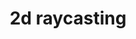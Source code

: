 ---
layout: page
title: 2d raycasting
description: raycasting using cpp and raylib. 
img: assets/img/projects/2d-raycasting-cpp.jpg
redirect: https://github.com/SjDuque/2D-Raycasting-CPP
importance: 3
category: fun
---
